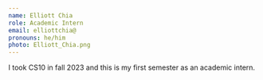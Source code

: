 ```yaml
---
name: Elliott Chia
role: Academic Intern
email: elliottchia@
pronouns: he/him
photo: Elliott_Chia.png
---
```

I took CS10 in fall 2023 and this is my first semester as an academic intern.

